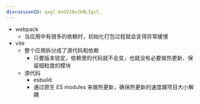 ```yaml
---
discussionID: qxgl-8sGVJ8o2kBLIgzS_
---
```

- webpack
  - 当应用中有很多的依赖时，初始化打包过程就会变得异常缓慢
- vite
  - 整个应用拆分成了源代码和依赖
    - 只要版本锁定，依赖里的代码就不会变，也就没有必要做热更新、保留细粒度的模块
  - 源代码
    - esbuild
    - 通过原生 ES modules 来做热更新，确保热更新的速度跟项目大小解耦